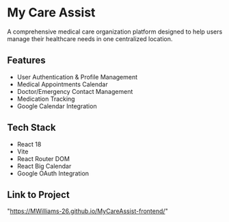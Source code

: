 # My Care Assist

A comprehensive medical care organization platform designed to help users manage their healthcare needs in one centralized location.

## Features

- User Authentication & Profile Management
- Medical Appointments Calendar
- Doctor/Emergency Contact Management 
- Medication Tracking
- Google Calendar Integration

## Tech Stack

- React 18
- Vite
- React Router DOM
- React Big Calendar
- Google OAuth Integration

## Link to Project

"https://MWilliams-26.github.io/MyCareAssist-frontend/"

